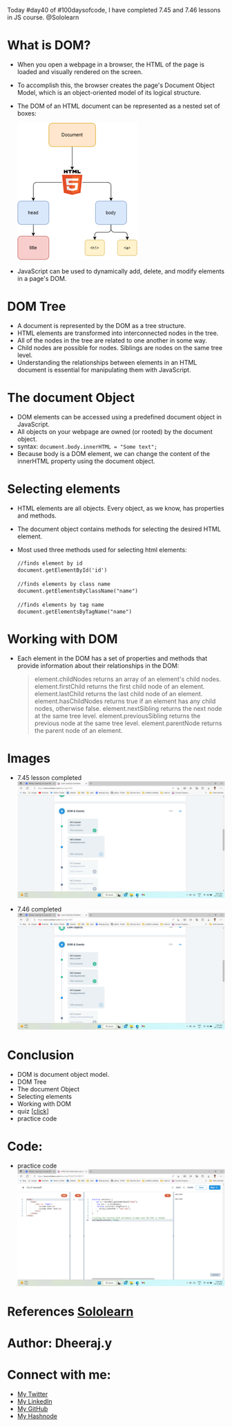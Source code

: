 Today #day40 of #100daysofcode, I have completed 7.45 and 7.46 lessons in JS course. @Sololearn


# What is DOM?

- When you open a webpage in a browser, the HTML of the page is loaded and visually rendered on the screen.
- To accomplish this, the browser creates the page's Document Object Model, which is an object-oriented model of its logical structure.
- The DOM of an HTML document can be represented as a nested set of boxes:

    ![DOM of an HTML document day40.png](/day%2040/Images/DOM%20of%20an%20HTML%20document%20day40.png)

- JavaScript can be used to dynamically add, delete, and modify elements in a page's DOM.

# DOM Tree
- A document is represented by the DOM as a tree structure.
- HTML elements are transformed into interconnected nodes in the tree.
- All of the nodes in the tree are related to one another in some way.
- Child nodes are possible for nodes. Siblings are nodes on the same tree level.
- Understanding the relationships between elements in an HTML document is essential for manipulating them with JavaScript.

# The document Object
- DOM elements can be accessed using a predefined document object in JavaScript.
- All objects on your webpage are owned (or rooted) by the document object.
- syntax: `document.body.innerHTML = "Some text";`
- Because body is a DOM element, we can change the content of the innerHTML property using the document object.


# Selecting elements 

- HTML elements are all objects. Every object, as we know, has properties and methods.
- The document object contains methods for selecting the desired HTML element.
- Most used three methods used for selecting html elements:
      
      //finds element by id
      document.getElementById('id') 
      
      //finds elements by class name
      document.getElementsByClassName("name") 
      
      //finds elements by tag name
      document.getElementsByTagName("name")

# Working with DOM

- Each element in the DOM has a set of properties and methods that provide information about their relationships in the DOM:

   > element.childNodes returns an array of an element's child nodes.
    element.firstChild returns the first child node of an element.
    element.lastChild returns the last child node of an element.
    element.hasChildNodes returns true if an element has any child nodes, otherwise false.
    element.nextSibling returns the next node at the same tree level.
    element.previousSibling returns the previous node at the same tree level.
    element.parentNode returns the parent node of an element.


# Images

- 7.45 lesson completed
![4. day40 7.45 lesson completed.png](/day%2040/Images/4.%20day40%207.45%20lesson%20completed.png)

- 7.46 completed
![9. day40 7.46 completed.png](/day%2040/Images/9.%20day40%207.46%20completed.png)


# Conclusion
- DOM is document object model.
- DOM Tree
- The document Object
- Selecting elements 
- Working with DOM
- quiz [[click](/day%2040/Images/)]
- practice code


# Code: 
- practice code
![7. day40 prac prob.png](/day%2040/Images/7.%20day40%20prac%20prob.png)

# References [Sololearn ](https://www.sololearn.com/learning/1024)

# Author: Dheeraj.y
# Connect with me:
- [My Twitter](https://twitter.com/yssdheeraj)
- [My LinkedIn](https://www.linkedin.com/in/dheerajy1/)
- [My GitHub](https://github.com/dheerajy1)
- [My Hashnode](https://dheerajy1.hashnode.dev/)